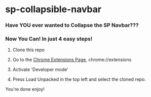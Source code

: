 # sp-collapsible-navbar

### Have YOU ever wanted to Collapse the SP Navbar???

### Now You Can! In just 4 easy steps!

1. Clone this repo

2. Go to the [Chrome Extensions Page](chrome://extensions), chrome://extensions

3. Activate 'Developer mode'

4. Press Load Unpacked in the top left and select the cloned repo.

You're done enjoy!